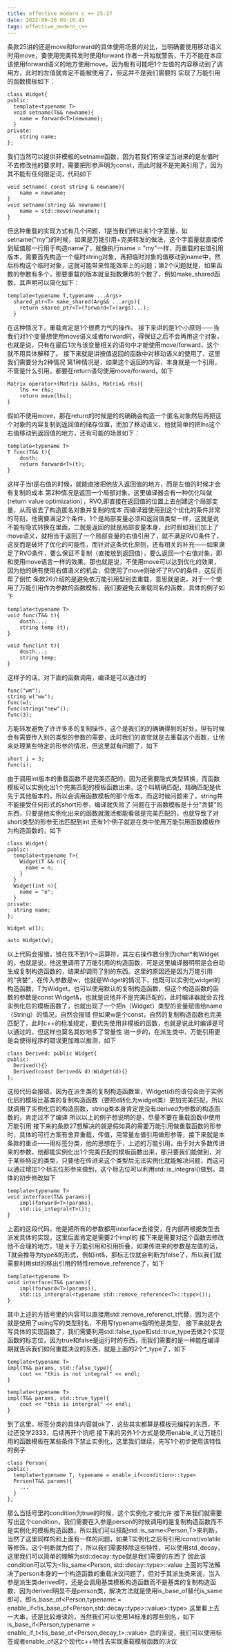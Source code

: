 ```yaml
---
title: effective modern c ++ 25-27
date: 2022-09-20 09:16:43
tags: effective_modern_c++
---
```


条款25讲的还是move和forward的具体使用场景的对比，当明确要使用移动语义时用move，要使用完美转发时使用forward
作者一开始就警告，千万不能在本应该使用forward语义的地方使用move，因为极有可能吧1个左值的内容移动到了调用方，此时的左值就肯定不能被使用了，但这并不是我们需要的
实现了万能引用的函数模板如下：
~~~
class Widget{
public:
  template<typename T>
  void setname(T&& newname){
    name = forward<T>(newname);    
  }
private:
    string name;
};
~~~
我们当然可以提供非模板的setname函数，因为若我们有保证当进来的是左值时不去修改他的要求时，需要把形参声明为const，而此时就不是完美引用了，因为其不能有任何限定词，代码如下
~~~
void setname( const string & newname){
    name = newname;
}
void setname(string && newname){
    name = std::move(newname);
}
~~~
但这种重载的实现方式有几个问题，1是当我们传进来1个字面量，如setname("my")的时候，如果是万能引用+完美转发的做法，这个字面量就直接传到赋值那一行用于构造name了，就像执行name = "my"一样，而重载的右值引用版本，需要首先构造一个临时string对象，再把临时对象的值移动到name中，然后析构这个临时对象，这就可能带来性能效率上的问题；第2个问题就是，如果函数的参数有多个，那要重载的版本就呈指数爆炸的个数了，例如make_shared函数，其声明可以简化如下：
~~~
template<typename T,typename ...Args>
  shared_ptr<T> make_shared(Arg&& ...args){
    return shared_ptr<T>(forward<T>(args)...);
  }
~~~
在这种情况下，重载肯定是1个很费力气的操作。
接下来讲的是1个小原则——当我们对1个变量想使用move语义或者forward时，得保证之后不会再用这个对象，也就是说，只有在最后1次与该变量相关的语句中才能使用move/forward，这个就不用具体解释了。
接下来就是讲按值返回的函数中对移动语义的使用了，这里我们需要分为2种情况
第1种情况是，如果这个返回的内容，本身就是一个引用，不管是什么引用，都要在return语句使用move/forward，如下
~~~
Matrix operator+(Matrix &&lhs, Matrix& rhs){
    lhs += rhs;
    return move(lhs);
}
~~~
假如不使用move，那在return的时候是的的确确会构造一个匿名对象然后再把这个对象的内容复制到返回值的储存位置，而加了移动语义，他就简单的把lhs这个右值移动到返回值的地方，还有可能的场景如下：
~~~
template<typename T>
T func(T&& t){
    dosth;
    return forward<T>(t);
}
~~~
这样子当t是右值的时候，就能直接把他放入返回值的地方，而是左值的时候才会有复制的成本
第2种情况是返回一个局部对象，这里编译器会有一种优化叫做(return value optimization），RVO,即直接在返回值的位置上去创建这个局部变量，从而省去了构造匿名对象并复制的成本
而编译器使用到这个优化的条件非常的苛刻，他需要满足2个条件，1个是局部变量必须和返回值类型一样，这就是说不能有隐式转换在里面，二就是返回的就是局部变量本身，此时假如我们加上了move语义，就相当于返回了一个局部变量的右值引用了，就不满足RVO条件了，这反而是破坏了优化的可能性，而针对这条优化原则，还有相关的补充——如果满足了RVO条件，要么保证不复制（直接放到返回值），要么返回一个右值对象，即和使用move语言一样的效果。那也就是说，不使用move可以达到优化的效果，因为他的确有使用右值语义的机会，但使用了move则破坏了RVO的条件，这反而帮了倒忙
条款26介绍的是避免依万能引用型别去重载，意思就是说，对于一个使用了万能引用作为参数的函数模板，我们要避免去重载同名的函数，具体的例子如下
~~~
template<typename T>
void func(T&& t){
    dosth...;
    string temp (t);
}

void func(int t){
    dosth...;
    string temp;
}
~~~
这样子的话，对下面的函数调用，编译是可以通过的
~~~
func("wm");
string w("ww");
func(w);
func(string("new"));
func(3);
~~~
万能转发避免了许许多多的复制操作，这个是我们的的确确得到的好处，但有时候会有需要传入别的类型的参数的需要，此时我们的直觉就是去重载这个函数，让他来处理某些特定的形参的情况，但这里就有问题了，如下
~~~
short i = 3;
func(i);
~~~
由于调用int版本的重载函数不是完美匹配的，因为还需要隐式类型转换，而函数模板可以实例化出1个完美匹配的模板函数出来，这个叫精确匹配，精确匹配是优先于其他版本的，所以会调用函数模板的那个版本，而这时候问题来了，string并不能接受任何形式的short形参，编译就失败了
问题在于函数模板是十分"贪婪"的东西，只要是他实例化出来的函数就激活都能看做是完美匹配的，也就导致了对short类型的形参无法匹配到int
还有1个例子就是在类中使用万能引用函数模板作为构造函数的，如下
~~~
class Widget{
public:
  template<typename T>{
    Widget(T && n){
      name = n;
    }
  }
  Widget(int n){
    name = "e";
  }
private:
  string name;
};

Widget w(1);

auto Widget(w);
~~~
以上代码会报错，错在找不到1个=运算符，其左右操作数分别为char*和Widget的，也就是说，他这里调用了万能引用的构造函数，可是这里编译器明明是会自动生成复制构造函数的，结果却调用了别的东西。这里的原因还是因为万能引用的“贪婪”，在传入参数是w，也就是Widget的情况下，他既可以实例化widget的构造函数，T为Widget，也可以使用默认的复制构造函数，但这个构造函数的函数的参数是const Widget&，也就是说他并不是完美匹配的，此时编译器就会去找实例化后的模板函数了，也就出现了一个把n（Widget）类型的变量赋值给name（String）的情况，自然会报错
但如果w是个const，自然的复制构造函数也完美匹配了，此时c++的标准规定，要优先使用非模板的函数，也就是说此时编译是可以通过的，但这样也莫名其妙地多了常量性
进一步的，在派生类中，万能引用更是会使得程序的错误更加难以推测，如下
~~~
class Derived: public Widget{
public:
  Derived(){}
  Derived(const Derived& d):Widget(d){}
};
~~~
这段代码会报错，因为在派生类的复制构造函数里，Widget(d)的语句会由于实例化后的模板比基类的复制构造函数（要把d转化为widget类）更加完美匹配，所以就调用了实例化后的构造函数，string类本身肯定是没有derived为参数的构造函数的，肯定过不了编译
所以以上的例子想说明的是，尽量不要在重载函数中使用万能引用
接下来的条款27想解决的就是假如真的需要万能引用做重载函数的形参时，具体的可行方案有舍弃重载，传值，用常量左值引用做形参等，接下来就是本条款的重点——用标签分类，他的思想在于，上述的万能引用，由于对大多数传进来的参数，他都能实例化出1个完美匹配的模板函数出来，那只要我们能做到，对于某些特定的类型，只要他在传进来这个类型后无法实例化就能解决问题，而这可以通过增加1个标志位形参来做到，这个标志位可以利用std::is_integral<T>()做到，具体的初步修改如下
~~~
template<typename T>
void interface(T&& params){
    impl(forward<T>(params),
    std::is_integral<T>());
}
~~~
上面的这段代码，他是把所有的参数都用interface去接受，在内部再根据类型去派发具体的实现，这里后面肯定是需要2个impl的
接下来是需要对这个函数去修改他不合理的地方，1是关于万能引用和引用折叠，如果传进来的参数是左值的话，T就会推导为type&的形式，例如int&，那标志位就会判断为false了，所以我们就需要利用std的移出引用的特性remove_reference了，如下
~~~
template<typename T>
void interface(T&& params){
    impl(forward<T>(params)),
    std::is_intergral<typename std::remove_reference<T>::type>());
}
~~~
其中上述的方括号里的内容可以直接用std::remove_referenct_t<T>代替，因为这个就是使用了using写的类型别名，不用写typename指明他是类型，
接下来就是去写具体的实现函数了，我们需要利用std::false_type和std::true_type去做2个实现函数的标志位，因为true和false是运行时的东西，而我们需要的是一种能在编译期就告诉我们如何重载决议的东西，就是上面的2个*_type了，如下
~~~
template<typename T>
impl(T&& params, std::false_type){
    cout << "this is not integral" << endl;
}

template<typename T>
impl(T&& params, std::true_type){
    cout << "this is intergral" << endl;
}
~~~
到了这里，标签分类的具体内容就ok了，这些其实都算是模板元编程的东西，不过还没学2333，后续再开个坑吧
接下来的另外1个方式是使用enable_if,让万能引用的函数模板在某些条件下禁止实例化，这里我们继续，先写1个初步使用该特性的例子
~~~
class Person{
public:
  template<typename T, typename = enable_if<condition>::type>
  Person(T&& params){
    ...
  }
};
~~~
那么当括号里的condition为true的时候，这个实例化才被允许
接下来我们就需要写出这个condition，我们需要在入参是person的时候调用的是复制构造函数而不是实例化的模板构造函数，所以我们可以搭配std::is_same<Person,T>来判断，当然了这里同样的和上面有一样的问题，如果T实例化之后有引用/const/volatile等修饰，这个判断就为假了，所以我们需要移除这些特性，可以使用std_decay，这里我们可以简单的理解为std::decay<T>::type就是我们需要的东西了
因此该condition可以写为<!is_same<Person, std::decay<T>::type>::value
上面的写法解决了person本身的一个构造函数的重载决议问题了，但对于其派生类来说，当入参是派生类derived时，还是会调用基类模板构造函数而不是基类的复制构造函数，因为derived明显不是person类，解决方法就是使用is_base_of替代is_same即可，即is_base_of<Person,typename = enable_if<!is_base_of<Person,std::decay<T>::type>::value>::type>
这里看上去一大串，还是比较难读的，当然我们可以使用14标准的那些别名，如下
is_base_if<Person,typename = enable_if_t<!is_base_of<Person,decay_t<T>>::value>
总的来说，我们可以使用标签或者enable_of这2个现代c++特性去实现重载模板函数的决议

